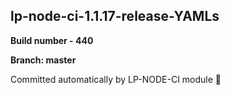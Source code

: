 ## lp-node-ci-1.1.17-release-YAMLs

**Build number - 440**

**Branch: master**

 Committed automatically by LP-NODE-CI module :rocket: